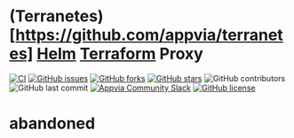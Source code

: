 # (Terranetes)[https://github.com/appvia/terranetes] [Helm](https://helm.sh/) [Terraform](https://www.terraform.io/) Proxy

[![CI](https://github.com/appvia/terranetes-proxy/actions/workflows/ci.yml/badge.svg)](https://github.com/appvia/terranetes-proxy/actions/workflows/ci.yml)
[![GitHub issues](https://img.shields.io/github/issues/appvia/terranetes-proxy)](https://github.com/appvia/terranetes-proxy/issues)
[![GitHub forks](https://img.shields.io/github/forks/appvia/terranetes-proxy)](https://github.com/appvia/terranetes-proxy/network)
[![GitHub stars](https://img.shields.io/github/stars/appvia/terranetes-proxy)](https://github.com/appvia/terranetes-proxy/stargazers)
![GitHub contributors](https://img.shields.io/github/contributors/appvia/terranetes-proxy)
![GitHub last commit](https://img.shields.io/github/last-commit/appvia/terranetes-proxy)
[![Appvia Community Slack](https://img.shields.io/badge/slack-@appvia_community-default.svg?logo=slack)](https://join.slack.com/t/appvia-community/shared_invite/zt-rcqz9vif-eDDQrbD_EAZBxsem30c2bQ)
[![GitHub license](https://img.shields.io/github/license/appvia/terranetes-proxy)](https://github.com/appvia/terranetes-proxy/blob/main/LICENSE)

# abandoned
